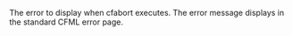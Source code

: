 The error to display when cfabort executes.
				The error message displays in the standard CFML error page.